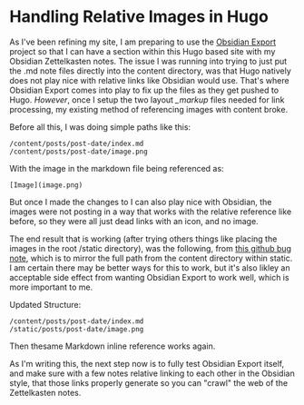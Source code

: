 # Handling Relative Images in Hugo


As I've been refining my site, I am preparing to use the [Obsidian Export](https://github.com/zoni/obsidian-export) project so that I can have a section within this Hugo based site with my Obsidian Zettelkasten notes. The issue I was running into trying to just put the .md note files directly into the content directory, was that Hugo natively does not play nice with relative links like Obsidian would use. That's where Obsidian Export comes into play to fix up the files as they get pushed to Hugo. *However*, once I setup the two layout *_markup* files needed for link processing, my existing method of referencing images with content broke.

Before all this, I was doing simple paths like this:
````
/content/posts/post-date/index.md
/content/posts/post-date/image.png
````

With the image in the markdown file being referenced as:
````
[Image](image.png)
````

But once I made the changes to I can also play nice with Obsidian, the images were not posting in a way that works with the relative reference like before, so they were all just dead links with an icon, and no image.

The end result that is working (after trying others things like placing the images in the root /static directory), was the following, from [this github bug note](https://github.com/gohugoio/hugo/issues/1240#issuecomment-171722560), which is to mirror the full path from the content directory within static. I am certain there may be better ways for this to work, but it's also likley an acceptable side effect from wanting Obsidian Export to work well, which is more important to me.

Updated Structure:

````
/content/posts/post-date/index.md
/static/posts/post-date/image.png
````

Then thesame Markdown inline reference works again.

As I'm writing this, the next step now is to fully test Obsidian Export itself, and make sure with a few notes relative linking to each other in the Obsidian style, that those links properly generate so you can "crawl" the web of the Zettelkasten notes.

